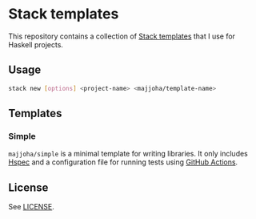 # Stack templates
This repository contains a collection of [Stack
templates](https://docs.haskellstack.org/en/stable/GUIDE/#templates) that I use
for Haskell projects.

## Usage
```sh
stack new [options] <project-name> <majjoha/template-name>
```

## Templates
### Simple
`majjoha/simple` is a minimal template for writing libraries. It only includes
[Hspec](https://hspec.github.io) and a configuration file for running tests
using [GitHub Actions](https://github.com/features/actions).

## License
See [LICENSE](https://github.com/majjoha/stack-templates/blob/main/LICENSE).
